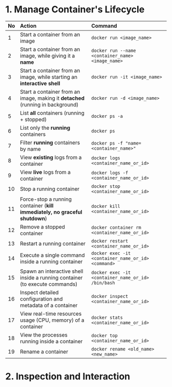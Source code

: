# 1. Manage Container's Lifecycle

| No | Action | Command |
|:-----|:------|:------|
| 1  | Start a container from an image | `docker run <image_name>` |
| 2  | Start a container from an image, while giving it a **name** | `docker run --name <container_name> <image_name>` |
| 3  | Start a container from an image, while starting an **interactive shell** | `docker run -it <image_name>` |
| 4  | Start a container from an image, making it **detached** (running in background) | `docker run -d <image_name>` |
| 5  | List **all** containers (running + stopped) | `docker ps -a` |
| 6  | List only the **running** containers | `docker ps` |
| 7  | Filter **running** containers by name | `docker ps -f "name=<container_name>"` |
| 8  | View **existing** logs from a container | `docker logs <container_name_or_id>` |
| 9  | View **live** logs from a container | `docker logs -f <container_name_or_id>` |
| 10 | Stop a running container | `docker stop <container_name_or_id>`
| 11 | Force-stop a running container (**kill immediately, no graceful shutdown**) | `docker kill <container_name_or_id>` |
| 12 | Remove a stopped container | `docker container rm <container_name_or_id>` |
| 13 | Restart a running container | `docker restart <container_name_or_id>` |
| 14 | Execute a single command inside a running container | `docker exec -it <container_name_or_id> <command>` |
| 15 | Spawn an interactive shell inside a running container (to execute commands) | `docker exec -it <container_name_or_id> /bin/bash` |
| 16 | Inspect detailed configuration and metadata of a container | `docker inspect <container_name_or_id>` |
| 17 | View real-time resources usage (CPU, memory) of a container | `docker stats <container_name_or_id>` |
| 18 | View the processes running inside a container | `docker top <container_name_or_id>` |
| 19 | Rename a container | `docker rename <old_name> <new_name>` |

# 2. Inspection and Interaction

